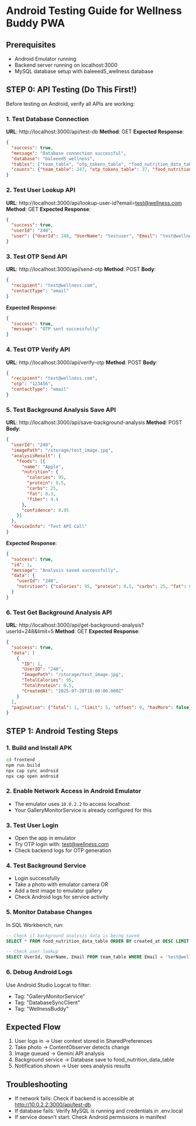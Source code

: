 # Android Testing Guide for Wellness Buddy PWA

## Prerequisites
- Android Emulator running
- Backend server running on localhost:3000
- MySQL database setup with baleeed5_wellness database

## STEP 0: API Testing (Do This First!)

Before testing on Android, verify all APIs are working:

### 1. Test Database Connection
**URL**: http://localhost:3000/api/test-db
**Method**: GET
**Expected Response**:
```json
{
  "success": true,
  "message": "Database connection successful",
  "database": "baleeed5_wellness",
  "tables": ["team_table", "otp_tokens_table", "food_nutrition_data_table", ...],
  "counts": {"team_table": 247, "otp_tokens_table": 37, "food_nutrition_data_table": 0}
}
```

### 2. Test User Lookup API
**URL**: http://localhost:3000/api/lookup-user-id?email=test@wellness.com
**Method**: GET
**Expected Response**:
```json
{
  "success": true,
  "userId": "248",
  "user": {"UserId": 248, "UserName": "testuser", "Email": "test@wellness.com"}
}
```

### 3. Test OTP Send API
**URL**: http://localhost:3000/api/send-otp
**Method**: POST
**Body**: 
```json
{
  "recipient": "test@wellness.com",
  "contactType": "email"
}
```
**Expected Response**:
```json
{
  "success": true,
  "message": "OTP sent successfully"
}
```

### 4. Test OTP Verify API  
**URL**: http://localhost:3000/api/verify-otp
**Method**: POST
**Body**:
```json
{
  "recipient": "test@wellness.com",
  "otp": "123456",
  "contactType": "email"
}
```

### 5. Test Background Analysis Save API
**URL**: http://localhost:3000/api/save-background-analysis
**Method**: POST
**Body**:
```json
{
  "userId": "248",
  "imagePath": "/storage/test_image.jpg",
  "analysisResult": {
    "foods": [{
      "name": "Apple",
      "nutrition": {
        "calories": 95,
        "protein": 0.5,
        "carbs": 25,
        "fat": 0.3,
        "fiber": 4.4
      },
      "confidence": 0.95
    }]
  },
  "deviceInfo": "Test API Call"
}
```
**Expected Response**:
```json
{
  "success": true,
  "id": 1,
  "message": "Analysis saved successfully",
  "data": {
    "userId": "248",
    "nutrition": {"calories": 95, "protein": 0.5, "carbs": 25, "fat": 0.3, "fiber": 4.4}
  }
}
```

### 6. Test Get Background Analysis API
**URL**: http://localhost:3000/api/get-background-analysis?userId=248&limit=5
**Method**: GET
**Expected Response**:
```json
{
  "success": true,
  "data": [
    {
      "ID": 1,
      "UserID": "248",
      "ImagePath": "/storage/test_image.jpg",
      "TotalCalories": 95,
      "TotalProtein": 0.5,
      "CreatedAt": "2025-07-28T10:00:00.000Z"
    }
  ],
  "pagination": {"total": 1, "limit": 5, "offset": 0, "hasMore": false}
}
```

## STEP 1: Android Testing Steps

### 1. Build and Install APK
```bash
cd frontend
npm run build
npx cap sync android
npx cap open android
```

### 2. Enable Network Access in Android Emulator
- The emulator uses `10.0.2.2` to access localhost
- Your GalleryMonitorService is already configured for this

### 3. Test User Login
- Open the app in emulator
- Try OTP login with: test@wellness.com
- Check backend logs for OTP generation

### 4. Test Background Service
- Login successfully
- Take a photo with emulator camera OR
- Add a test image to emulator gallery
- Check Android logs for service activity

### 5. Monitor Database Changes
In SQL Workbench, run:
```sql
-- Check if background analysis data is being saved
SELECT * FROM food_nutrition_data_table ORDER BY created_at DESC LIMIT 5;

-- Check user lookup
SELECT UserId, UserName, Email FROM team_table WHERE Email = 'test@wellness.com';
```

### 6. Debug Android Logs
Use Android Studio Logcat to filter:
- Tag: "GalleryMonitorService"
- Tag: "DatabaseSyncClient"
- Tag: "WellnessBuddy"

## Expected Flow
1. User logs in → User context stored in SharedPreferences
2. Take photo → ContentObserver detects change
3. Image queued → Gemini API analysis
4. Background service → Database save to food_nutrition_data_table
5. Notification shown → User sees analysis results

## Troubleshooting
- If network fails: Check if backend is accessible at http://10.0.2.2:3000/api/test-db
- If database fails: Verify MySQL is running and credentials in .env.local
- If service doesn't start: Check Android permissions in manifest
